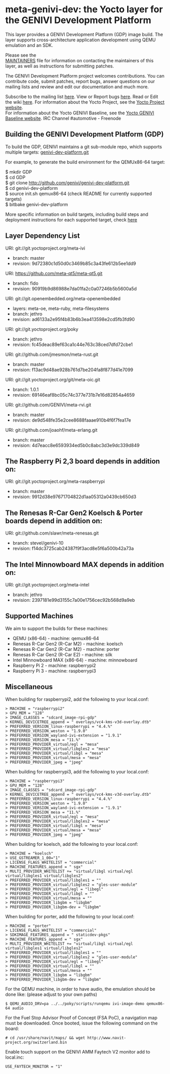 meta-genivi-dev: the Yocto layer for the GENIVI Development Platform
====================================================================

This layer provides a GENIVI Development Platform (GDP) image build. The layer
supports cross-architecture application development using QEMU
emulation and an SDK.

Please see the  
[MAINTAINERS](https://github.com/genivi/meta-genivi-dev/blob/master/MAINTAINERS)
file for information on contacting the maintainers of this layer, as well as
instructions for submitting patches.

The GENIVI Development Platform project welcomes contributions. You can contribute
code, submit patches, report bugs, answer questions on our mailing lists and
review and edit our documentation and much more.

Subscribe to the mailing list
    [here](https://lists.genivi.org/mailman/listinfo/genivi-projects).
View or Report bugs
    [here](https://at.projects.genivi.org/jira/projects/GDP/issues).
Read or Edit the wiki
    [here](https://at.projects.genivi.org/wiki/display/GDP).
For information about the Yocto Project, see the
    [Yocto Project website](https://www.yoctoproject.org).  
For information about the Yocto GENIVI Baseline, see the
    [Yocto GENIVI Baseline website](http://projects.genivi.org/GENIVI_Baselines/meta-ivi).
IRC Channel
    #automotive - Freenode

Building the GENIVI Development Platform (GDP)
----------------------------------------------
To build the GDP, GENIVI maintains a git sub-module repo, which supports multiple targets:
    [genivi-dev-platform.git](https://github.com/genivi/genivi-dev-platform/)

For example, to generate the build environment for the QEMUx86-64 target:

$ mkdir GDP  
$ cd GDP  
$ git clone http://github.com/genivi/genivi-dev-platform.git  
$ cd genivi-dev-platform  
$ source init.sh qemux86-64 (check README for currently supported targets)  
$ bitbake genivi-dev-platform  

More specific information on build targets, including build steps and deployment instructions
for each supported target, check [here](https://at.projects.genivi.org/wiki/display/GDP/GDP+target+boards%2C+virtualization+and+peripherals)

Layer Dependency List
---------------------
URI: git://git.yoctoproject.org/meta-ivi
* branch:   master
* revision: 9d72380c1d50d0c3469b85c3a43fe612b5ee1dd9

URI: https://github.com/meta-qt5/meta-qt5.git
* branch:   fido
* revision: 90919b9d86988e7da01fa2c0a07246b5b5600a5d

URI: git://git.openembedded.org/meta-openembedded
* layers:   meta-oe, meta-ruby, meta-filesystems
* branch:   jethro
* revision: ad6133a2e95f4b83b6b3ea413598e2cd5fb3fd90

URI: git://git.yoctoproject.org/poky
* branch:   jethro
* revision: fc45deac89ef63ca1c44e763c38ced7dfd72cbe1

URI: git://github.com/jmesmon/meta-rust.git
* branch: master
* revision: f13ac9d48ae928b761d7be204fa8f877d41e7099

URI: git://git.yoctoproject.org/git/meta-oic.git
* branch: 1.0.1
* revision: 69146eaf8bc05c74c377e731b7e16d82854a4659

URI: git://github.com/GENIVI/meta-rvi.git
* branch: master
* revision: de9d548fe35e2cee8688faaae910b4f6f7fea17e

URI: git://github.com/joaohf/meta-erlang.git
* branch: master
* revision: 4d7eacc8e6593934ed5b0c8abc3d3e9dc339d849

## The Raspberry Pi 2,3 board depends in addition on: ##

URI: git://git.yoctoproject.org/meta-raspberrypi
* branch:   master
* revision: 9912d38e97671704822d1aa05312a0439cb650d3

## The Renesas R-Car Gen2 Koelsch & Porter boards depend in addition on: ##
URI: git://github.com/slawr/meta-renesas.git
* branch:   stevel/genivi-10
* revision: f14dc3725cab24387f9f3acd8e5f6a500b42a73a

## The Intel Minnowboard MAX depends in addition on: ##
URI: git://git.yoctoproject.org/meta-intel
* branch: jethro
* revision: 2397181e99d3155c7a00e1756cec92b568d9a9eb

Supported Machines
------------------
We aim to support the builds for these machines:

* QEMU (x86-64)                  - machine: qemux86-64
* Renesas R-Car Gen2 (R-Car M2)  - machine: koelsch
* Renesas R-Car Gen2 (R-Car M2)  - machine: porter
* Renesas R-Car Gen2 (R-Car E2)  - machine: silk
* Intel Minnowboard MAX (x86-64) - machine: minnowboard
* Raspberry Pi 2                 - machine: raspberrypi2
* Raspberry Pi 3                 - machine: raspberrypi3

Miscellaneous
-------------
When building for raspberrypi2, add the following to your local.conf:

```
> MACHINE = "raspberrypi2"
> GPU_MEM = "128"
> IMAGE_CLASSES = "sdcard_image-rpi-gdp"
> KERNEL_DEVICETREE_append = " overlays/vc4-kms-v3d-overlay.dtb"
> PREFERRED_VERSION_linux-raspberrypi = "4.4.%"
> PREFERRED_VERSION_weston = "1.9.0"
> PREFERRED_VERSION_wayland-ivi-extension = "1.9.1"
> PREFERRED_VERSION_mesa = "11.%"
> PREFERRED_PROVIDER_virtual/egl = "mesa"
> PREFERRED_PROVIDER_virtual/libgles2 = "mesa"
> PREFERRED_PROVIDER_virtual/libgl = "mesa"
> PREFERRED_PROVIDER_virtual/mesa = "mesa"
> PREFERRED_PROVIDER_jpeg = "jpeg"
```

When building for raspberrypi3, add the following to your local.conf:

```
> MACHINE = "raspberrypi3"
> GPU_MEM = "128"
> IMAGE_CLASSES = "sdcard_image-rpi-gdp"
> KERNEL_DEVICETREE_append = " overlays/vc4-kms-v3d-overlay.dtb"
> PREFERRED_VERSION_linux-raspberrypi = "4.4.%"
> PREFERRED_VERSION_weston = "1.9.0"
> PREFERRED_VERSION_wayland-ivi-extension = "1.9.1"
> PREFERRED_VERSION_mesa = "11.%"
> PREFERRED_PROVIDER_virtual/egl = "mesa"
> PREFERRED_PROVIDER_virtual/libgles2 = "mesa"
> PREFERRED_PROVIDER_virtual/libgl = "mesa"
> PREFERRED_PROVIDER_virtual/mesa = "mesa"
> PREFERRED_PROVIDER_jpeg = "jpeg"
```

When building for koelsch, add the following to your local.conf:

```
> MACHINE = "koelsch"
> USE_GSTREAMER_1_00="1"
> LICENSE_FLAGS_WHITELIST = "commercial"
> MACHINE_FEATURES_append = " sgx"
> MULTI_PROVIDER_WHITELIST += "virtual/libgl virtual/egl virtual/libgles1 virtual/libgles2"
> PREFERRED_PROVIDER_virtual/libgles1 = ""
> PREFERRED_PROVIDER_virtual/libgles2 = "gles-user-module"
> PREFERRED_PROVIDER_virtual/egl = "libegl"
> PREFERRED_PROVIDER_virtual/libgl = ""
> PREFERRED_PROVIDER_virtual/mesa = ""
> PREFERRED_PROVIDER_libgbm = "libgbm"
> PREFERRED_PROVIDER_libgbm-dev = "libgbm"
```

When building for porter, add the following to your local.conf:

```
> MACHINE = "porter"
> LICENSE_FLAGS_WHITELIST = "commercial"
> SDKIMAGE_FEATURES_append = " staticdev-pkgs"
> MACHINE_FEATURES_append = " sgx"
> MULTI_PROVIDER_WHITELIST += "virtual/libgl virtual/egl virtual/libgles1 virtual/libgles2"
> PREFERRED_PROVIDER_virtual/libgles1 = ""
> PREFERRED_PROVIDER_virtual/libgles2 = "gles-user-module"
> PREFERRED_PROVIDER_virtual/egl = "libegl"
> PREFERRED_PROVIDER_virtual/libgl = ""
> PREFERRED_PROVIDER_virtual/mesa = ""
> PREFERRED_PROVIDER_libgbm = "libgbm"
> PREFERRED_PROVIDER_libgbm-dev = "libgbm"
```

For the QEMU machine, in order to have audio, the emulation should be done like:
(please adjust to your own paths)

```
$ QEMU_AUDIO_DRV=pa ../../poky/scripts/runqemu ivi-image-demo qemux86-64 audio
```

For the Fuel Stop Advisor Proof of Concept (FSA PoC), a navigation map
must be downloaded. Once booted, issue the following command on the board:

```
# cd /usr/share/navit/maps/ && wget http://www.navit-project.org/switzerland.bin
```

Enable touch support on the GENIVI AMM Faytech V2 monitor add to local.inc:

```
USE_FAYTECH_MONITOR = "1"
```
